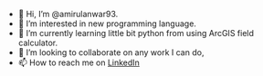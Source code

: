- 👋 Hi, I’m @amirulanwar93.
- 👀 I’m interested in new programming language.
- 🌱 I’m currently learning little bit python from using ArcGIS field calculator.
- 💞️ I’m looking to collaborate on any work I can do,
- 📫 How to reach me on [LinkedIn](https://www.linkedin.com/in/amirulanwarcivilengineer/)

<!---
amirulanwar93/amirulanwar93 is a ✨ special ✨ repository because its `README.md` (this file) appears on your GitHub profile.
You can click the Preview link to take a look at your changes.
--->
